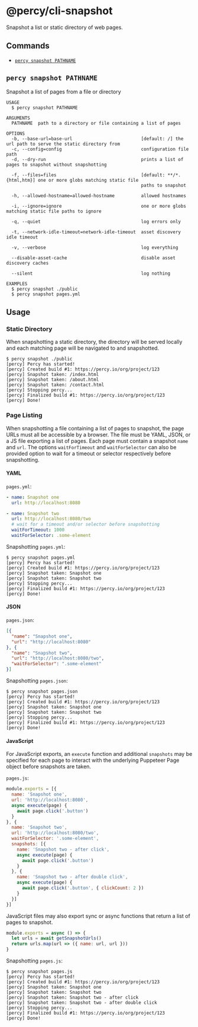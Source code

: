 # @percy/cli-snapshot

Snapshot a list or static directory of web pages.

## Commands
<!-- commands -->
* [`percy snapshot PATHNAME`](#percy-snapshot-pathname)

## `percy snapshot PATHNAME`

Snapshot a list of pages from a file or directory

```
USAGE
  $ percy snapshot PATHNAME

ARGUMENTS
  PATHNAME  path to a directory or file containing a list of pages

OPTIONS
  -b, --base-url=base-url                          [default: /] the url path to serve the static directory from
  -c, --config=config                              configuration file path
  -d, --dry-run                                    prints a list of pages to snapshot without snapshotting

  -f, --files=files                                [default: **/*.{html,htm}] one or more globs matching static file
                                                   paths to snapshot

  -h, --allowed-hostname=allowed-hostname          allowed hostnames

  -i, --ignore=ignore                              one or more globs matching static file paths to ignore

  -q, --quiet                                      log errors only

  -t, --network-idle-timeout=network-idle-timeout  asset discovery idle timeout

  -v, --verbose                                    log everything

  --disable-asset-cache                            disable asset discovery caches

  --silent                                         log nothing

EXAMPLES
  $ percy snapshot ./public
  $ percy snapshot pages.yml
```
<!-- commandsstop -->

## Usage

### Static Directory

When snapshotting a static directory, the directory will be served locally and each matching page
will be navigated to and snapshotted.

```sh-session
$ percy snapshot ./public
[percy] Percy has started!
[percy] Created build #1: https://percy.io/org/project/123
[percy] Snapshot taken: /index.html
[percy] Snapshot taken: /about.html
[percy] Snapshot taken: /contact.html
[percy] Stopping percy...
[percy] Finalized build #1: https://percy.io/org/project/123
[percy] Done!
```

### Page Listing

When snapshotting a file containing a list of pages to snapshot, the page URLs must all be
accessible by a browser. The file must be YAML, JSON, or a JS file exporting a list of pages. Each
page must contain a snapshot `name` and `url`. The options `waitForTimeout` and `waitForSelector`
can also be provided option to wait for a timeout or selector respectively before snapshotting.

#### YAML

`pages.yml`:

```yaml
- name: Snapshot one
  url: http://localhost:8080

- name: Snapshot two
  url: http://localhost:8080/two
  # wait for a timeout and/or selector before snapshotting
  waitForTimeout: 1000
  waitForSelector: .some-element
```

Snapshotting `pages.yml`:

```sh-session
$ percy snapshot pages.yml
[percy] Percy has started!
[percy] Created build #1: https://percy.io/org/project/123
[percy] Snapshot taken: Snapshot one
[percy] Snapshot taken: Snapshot two
[percy] Stopping percy...
[percy] Finalized build #1: https://percy.io/org/project/123
[percy] Done!
```

#### JSON

`pages.json`:

```json
[{
  "name": "Snapshot one",
  "url": "http://localhost:8080"
}, {
  "name": "Snapshot two",
  "url": "http://localhost:8080/two",
  "waitForSelector": ".some-element"
}]
```

Snapshotting `pages.json`:

```sh-session
$ percy snapshot pages.json
[percy] Percy has started!
[percy] Created build #1: https://percy.io/org/project/123
[percy] Snapshot taken: Snapshot one
[percy] Snapshot taken: Snapshot two
[percy] Stopping percy...
[percy] Finalized build #1: https://percy.io/org/project/123
[percy] Done!
```

#### JavaScript

For JavaScript exports, an `execute` function and additional `snapshots` may be specified for each
page to interact with the underlying Puppeteer Page object before snapshots are taken.

`pages.js`:

```js
module.exports = [{
  name: 'Snapshot one',
  url: 'http://localhost:8080',
  async execute(page) {
    await page.click('.button')
  }
}, {
  name: 'Snapshot two',
  url: 'http://localhost:8080/two',
  waitForSelector: '.some-element',
  snapshots: [{
    name: 'Snapshot two - after click',
    async execute(page) {
      await page.click('.button')
    }
  }, {
    name: 'Snapshot two - after double click',
    async execute(page) {
      await page.click('.button', { clickCount: 2 })
    }
  }]
}]
```

JavaScript files may also export sync or async functions that return a list of pages to snapshot.

``` js
module.exports = async () => {
  let urls = await getSnapshotUrls()
  return urls.map(url => ({ name: url, url }))
}
```

Snapshotting `pages.js`:

```sh-session
$ percy snapshot pages.js
[percy] Percy has started!
[percy] Created build #1: https://percy.io/org/project/123
[percy] Snapshot taken: Snapshot one
[percy] Snapshot taken: Snapshot two
[percy] Snapshot taken: Snapshot two - after click
[percy] Snapshot taken: Snapshot two - after double click
[percy] Stopping percy...
[percy] Finalized build #1: https://percy.io/org/project/123
[percy] Done!
```

